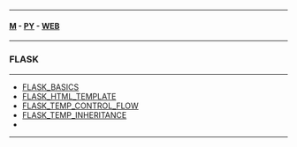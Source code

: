
---

#### [M](https://github.com/ttltrk/TTT/blob/master/menu.md) - [PY](https://github.com/ttltrk/TTT/blob/master/PY/PY.md) - [WEB](https://github.com/ttltrk/TTT/blob/master/PY/WEB/WEB.md)

---

### FLASK

---

* [FLASK_BASICS](https://github.com/ttltrk/TTT/blob/master/PY/WEB/FLASK/FLASK_BASICS/FLASK_BASICS.md)
* [FLASK_HTML_TEMPLATE](https://github.com/ttltrk/TTT/blob/master/PY/WEB/FLASK/FLASK_HTML_TEMPLATE/FLASK_HTML_TEMPLATE.md)
* [FLASK_TEMP_CONTROL_FLOW](https://github.com/ttltrk/TTT/blob/master/PY/WEB/FLASK/FLASK_TEMP_CONTROL_FLOW/FLASK_TEMP_CONTROL_FLOW.md)
* [FLASK_TEMP_INHERITANCE](https://github.com/ttltrk/TTT/blob/master/PY/WEB/FLASK/FLASK_TEMP_INHERITANCE/FLASK_TEMP_INHERITANCE.md)
* []()

---
